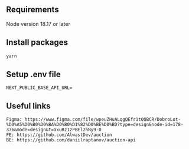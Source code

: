 ## Requirements

Node version 18.17 or later

## Install packages

```bash
yarn
```

## Setup .env file

```dotenv
NEXT_PUBLIC_BASE_API_URL=
```

## Useful links

```
Figma: https://www.figma.com/file/wpeuZHuALqgQEfr1tQQBCR/DobroLot-%D0%A5%D0%B0%D0%BA%D0%B0%D1%82%D0%BE%D0%BD?type=design&node-id=178-376&mode=design&t=axuRzIzPBEl2hNy9-0
FE: https://github.com/AlwastDev/auction
BE: https://github.com/daniilraptanov/auction-api
```
